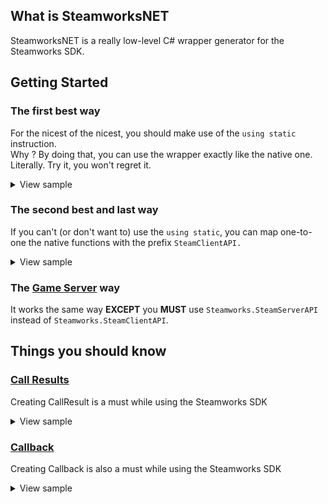 ## What is SteamworksNET

SteamworksNET is a really low-level C# wrapper generator for the Steamworks SDK.


## Getting Started

### The first best way
For the nicest of the nicest, you should make use of the `using static` instruction.  
Why ? By doing that, you can use the wrapper exactly like the native one. Literally. Try it, you won't regret it.
<details>
  <summary>View sample</summary>

```c#
using static Steamworks.SteamClientAPI;
using static Steamworks.SteamConstants;

if ( SteamAPI_RestartAppIfNecessary( k_uAppIdInvalid ) )
{
    return 1;
}

if ( !SteamAPI_Init() )
{
    return 1;
}

// do your things
[...]

SteamAPI_Shutdown();
```
</details>

### The second best and last way
If you can't (or don't want to) use the `using static`,
you can map one-to-one the native functions with the prefix `SteamClientAPI.`
<details>
  <summary>View sample</summary>

```c#
using Steamworks;

if ( SteamClientAPI.SteamAPI_RestartAppIfNecessary( SteamConstants.k_uAppIdInvalid ) )
{
    return 1;
}

if ( !SteamClientAPI.SteamAPI_Init() )
{
    return 1;
}

// do your things
[...]

SteamClientAPI.SteamAPI_Shutdown();
```
</details>

### The [Game Server](https://partner.steamgames.com/doc/sdk/api#steam_game_servers) way

It works the same way **EXCEPT** you **MUST** use `Steamworks.SteamServerAPI` instead of `Steamworks.SteamClientAPI`.


## Things you should know

### [Call Results](https://partner.steamgames.com/doc/sdk/api#callresults)

Creating CallResult is a must while using the Steamworks SDK
<details>
  <summary>View sample</summary>

```c#
// Initialization code is omitted
[...]

// Creating a CallResult only requires CallResult<T>.Create() where T is the type of the call result
var callResult = CallResult<LobbyMatchList_t>.Create();

// Then we are calling a function that will invoke a call result at some point
// Fortunately, this wrapper is typed, so it returns a CallHandle<T>
var handle = SteamMatchmaking().RequestLobbyList();

// As for the base sdk, we are setting the callback
callResult.Set(handle, (in LobbyMatchList_t lobbyMatchList, in bool failed) =>
{
    // do your things
    [...]
});

[...]
// When you no longer need the event, you can call .Dispose() on it
// You do not needs to dispose the call results when shutting down the API (Client or Server are managed separately)
callResult.Dispose()
```
</details>


### [Callback](https://partner.steamgames.com/doc/sdk/api#callbacks)

Creating Callback is also a must while using the Steamworks SDK
<details>
  <summary>View sample</summary>

```c#
// Initialization code is omitted
[...]

// Creating a Callback only requires Callback<T>.Create({function}) where T is the type of the callback
var lobbyEnterCallback = Callback<LobbyEnter_t>.Create((in LobbyEnter_t result) =>
{
    // do your things
    [...]
});

// Then we are calling a function that will invoke a callback
// The callback will be called (do not forget to call SteamAPI_RunCallbacks() every frames)
SteamMatchmaking().CreateLobby(ELobbyType.k_ELobbyTypePrivate, 1);

[...]
// When you no longer need the event, you can call .Dispose() on it
// You do not needs to dispose the callbacks when shutting down the API (Client or Server are managed separately)
lobbyEnterCallback.Dispose()

```
</details>

